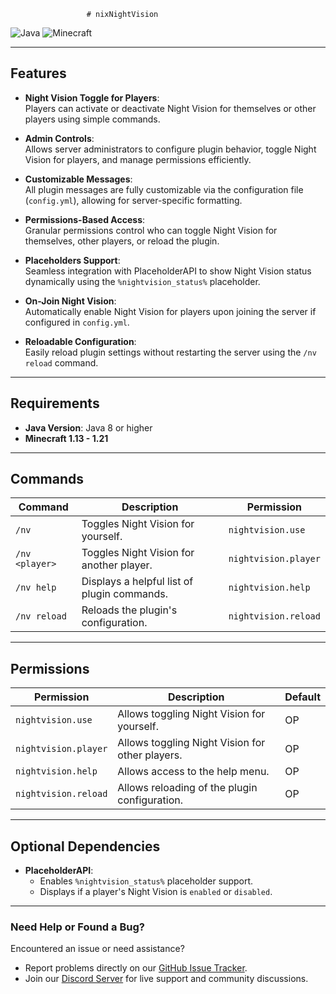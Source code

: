                      # nixNightVision

![Java](https://img.shields.io/badge/Java-8+-green?style=plastic) ![Minecraft](https://img.shields.io/badge/Minecraft-1.13--1.21-blue?style=plastic)

---

## **Features**
- **Night Vision Toggle for Players**:  
  Players can activate or deactivate Night Vision for themselves or other players using simple commands.

- **Admin Controls**:  
  Allows server administrators to configure plugin behavior, toggle Night Vision for players, and manage permissions efficiently.

- **Customizable Messages**:  
  All plugin messages are fully customizable via the configuration file (`config.yml`), allowing for server-specific formatting.

- **Permissions-Based Access**:  
  Granular permissions control who can toggle Night Vision for themselves, other players, or reload the plugin.

- **Placeholders Support**:  
  Seamless integration with PlaceholderAPI to show Night Vision status dynamically using the `%nightvision_status%` placeholder.

- **On-Join Night Vision**:  
  Automatically enable Night Vision for players upon joining the server if configured in `config.yml`.

- **Reloadable Configuration**:  
  Easily reload plugin settings without restarting the server using the `/nv reload` command.

---

## **Requirements**
- **Java Version**: Java 8 or higher  
- **Minecraft 1.13 - 1.21**

---

## **Commands**
| Command                      | Description                                                             | Permission              |
|------------------------------|-------------------------------------------------------------------------|-------------------------|
| `/nv`                        | Toggles Night Vision for yourself.                                      | `nightvision.use`       |
| `/nv <player>`               | Toggles Night Vision for another player.                                | `nightvision.player`    |
| `/nv help`                   | Displays a helpful list of plugin commands.                            | `nightvision.help`      |
| `/nv reload`                 | Reloads the plugin's configuration.                                    | `nightvision.reload`    |

---

## **Permissions**
| Permission                  | Description                                           | Default |
|-----------------------------|------------------------------------------------------|---------|
| `nightvision.use`           | Allows toggling Night Vision for yourself.           | OP      |
| `nightvision.player`        | Allows toggling Night Vision for other players.      | OP      |
| `nightvision.help`          | Allows access to the help menu.                      | OP      |
| `nightvision.reload`        | Allows reloading of the plugin configuration.        | OP      |

---

## **Optional Dependencies**
- **PlaceholderAPI**:
  - Enables `%nightvision_status%` placeholder support.
  - Displays if a player's Night Vision is `enabled` or `disabled`.

---

### **Need Help or Found a Bug?**  
Encountered an issue or need assistance?  
- Report problems directly on our [GitHub Issue Tracker](https://github.com/Nixoly/nixNightVision/issues).  
- Join our [Discord Server](https://discord.gg/eGMHpDPzPJ) for live support and community discussions.  
